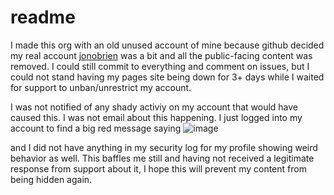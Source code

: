 # readme
I made this org with an old unused account of mine because github decided my real account [jonobrien](http://github.com/jonobrien) was a bit and all the public-facing content was removed. I could still commit to everything and comment on issues, but I could not stand having my pages site being down for 3+ days while I waited for support to unban/unrestrict my account.

I was not notified of any shady activiy on my account that would have caused this. I was not email about this happening. I just logged into my account to find a big red message saying
![image]()

and I did not have anything in my security log for my profile showing weird behavior as well. This baffles me still and having not received a legitimate response from support about it, I hope this will prevent my content from being hidden again.
